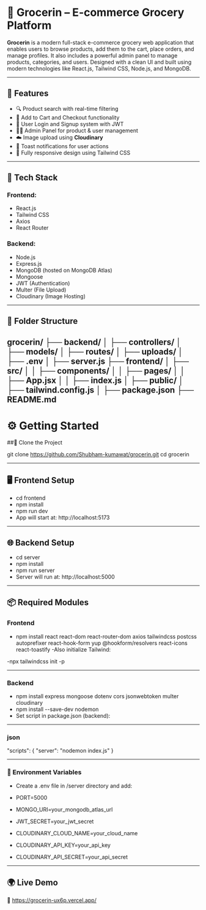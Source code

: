 # 🛒 Grocerin – E-commerce Grocery Platform

**Grocerin** is a modern full-stack e-commerce grocery web application that enables users to browse products, add them to the cart, place orders, and manage profiles. It also includes a powerful admin panel to manage products, categories, and users. Designed with a clean UI and built using modern technologies like React.js, Tailwind CSS, Node.js, and MongoDB.

---

## 🚀 Features

- 🔍 Product search with real-time filtering  
- 🛒 Add to Cart and Checkout functionality  
- 🔐 User Login and Signup system with JWT  
- 🧑‍💼 Admin Panel for product & user management  
- ☁️ Image upload using **Cloudinary**  
- 💬 Toast notifications for user actions  
- 📱 Fully responsive design using Tailwind CSS

---

## 🧰 Tech Stack

### Frontend:
- React.js  
- Tailwind CSS  
- Axios  
- React Router

### Backend:
- Node.js  
- Express.js  
- MongoDB (hosted on MongoDB Atlas)  
- Mongoose  
- JWT (Authentication)  
- Multer (File Upload)  
- Cloudinary (Image Hosting)

---

## 📁 Folder Structure
grocerin/
├── backend/
│ ├── controllers/
│ ├── models/
│ ├── routes/
│ ├── uploads/
│ ├── .env
│ ├── server.js
├── frontend/
│ ├── src/
│ │ ├── components/
│ │ ├── pages/
│ │ ├── App.jsx
│ │ ├── index.js
│ ├── public/
│ ├── tailwind.config.js
│ ├── package.json
├── README.md
---

# ⚙️ Getting Started

##🔧 Clone the Project

git clone https://github.com/Shubham-kumawat/grocerin.git
cd grocerin

---

## 🖥️ Frontend Setup

- cd frontend
- npm install
- npm run dev
- App will start at: http://localhost:5173

---

## 🌐 Backend Setup

- cd server
- npm install
- npm run server
- Server will run at: http://localhost:5000

---

## 📦 Required Modules
### Frontend

- npm install react react-dom react-router-dom axios tailwindcss postcss autoprefixer react-hook-form yup @hookform/resolvers react-icons react-toastify
 -Also initialize Tailwind:

 -npx tailwindcss init -p

---

### Backend

- npm install express mongoose dotenv cors jsonwebtoken multer cloudinary
- npm install --save-dev nodemon
- Set script in package.json (backend):

---

### json

"scripts": {
  "server": "nodemon index.js"
}

---

### 🔐 Environment Variables
- Create a .env file in /server directory and add:


- PORT=5000
- MONGO_URI=your_mongodb_atlas_url
- JWT_SECRET=your_jwt_secret
- CLOUDINARY_CLOUD_NAME=your_cloud_name
- CLOUDINARY_API_KEY=your_api_key
- CLOUDINARY_API_SECRET=your_api_secret

---

## 🌍 Live Demo
🔗 https://grocerin-ux6p.vercel.app/

